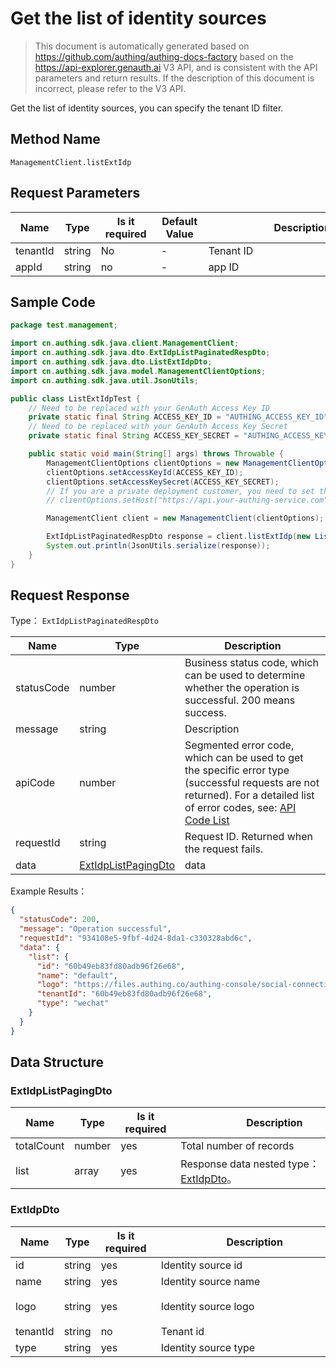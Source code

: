 # Get the list of identity sources

<!--
Warning⚠️:
Do not modify this document directly,
https://github.com/Authing/authing-docs-factory
Use this project to generate
-->

<LastUpdated />

> This document is automatically generated based on https://github.com/authing/authing-docs-factory based on the https://api-explorer.genauth.ai V3 API, and is consistent with the API parameters and return results. If the description of this document is incorrect, please refer to the V3 API.

Get the list of identity sources, you can specify the tenant ID filter.

## Method Name

`ManagementClient.listExtIdp`

## Request Parameters

| Name     | Type   | <div style="width:80px">Is it required</div> | <div style="width:60px">Default Value</div> | <div style="width:300px">Description</div> | <div style="width:200px">Example Value</div> |
| -------- | ------ | -------------------------------------------- | ------------------------------------------- | ------------------------------------------ | -------------------------------------------- |
| tenantId | string | No                                           | -                                           | Tenant ID                                  | `60b49eb83fd80adb96f26e68`                   |
| appId    | string | no                                           | -                                           | app ID                                     | `60b49eb83fd80adb96f26e68`                   |

## Sample Code

```java
package test.management;

import cn.authing.sdk.java.client.ManagementClient;
import cn.authing.sdk.java.dto.ExtIdpListPaginatedRespDto;
import cn.authing.sdk.java.dto.ListExtIdpDto;
import cn.authing.sdk.java.model.ManagementClientOptions;
import cn.authing.sdk.java.util.JsonUtils;

public class ListExtIdpTest {
    // Need to be replaced with your GenAuth Access Key ID
    private static final String ACCESS_KEY_ID = "AUTHING_ACCESS_KEY_ID";
    // Need to be replaced with your GenAuth Access Key Secret
    private static final String ACCESS_KEY_SECRET = "AUTHING_ACCESS_KEY_SECRET";

    public static void main(String[] args) throws Throwable {
        ManagementClientOptions clientOptions = new ManagementClientOptions();
        clientOptions.setAccessKeyId(ACCESS_KEY_ID);
        clientOptions.setAccessKeySecret(ACCESS_KEY_SECRET);
        // If you are a private deployment customer, you need to set the GenAuth service domain name
        // clientOptions.setHost("https://api.your-authing-service.com");

        ManagementClient client = new ManagementClient(clientOptions);

        ExtIdpListPaginatedRespDto response = client.listExtIdp(new ListExtIdpDto());
        System.out.println(JsonUtils.serialize(response));
    }
}

```

## Request Response

Type： `ExtIdpListPaginatedRespDto`

| Name       | Type                                                   | Description                                                                                                                                                                                                                                                                                                                                    |
| ---------- | ------------------------------------------------------ | ---------------------------------------------------------------------------------------------------------------------------------------------------------------------------------------------------------------------------------------------------------------------------------------------------------------------------------------------- |
| statusCode | number                                                 | Business status code, which can be used to determine whether the operation is successful. 200 means success.                                                                                                                                                                                                                                   |
| message    | string                                                 | Description                                                                                                                                                                                                                                                                                                                                    |
| apiCode    | number                                                 | Segmented error code, which can be used to get the specific error type (successful requests are not returned). For a detailed list of error codes, see: [API Code List](https://api-explorer.genauth.ai/?tag=group/%E5%BC%80%E5%8F%91%E5%87%86%E5%A4%87#tag/%E5%BC%80%E5%8F%91%E5%87%86%E5%A4%87/%E9%94%99%E8%AF%AF%E5%A4%84%E7%90%86/apiCode) |
| requestId  | string                                                 | Request ID. Returned when the request fails.                                                                                                                                                                                                                                                                                                   |
| data       | <a href="#ExtIdpListPagingDto">ExtIdpListPagingDto</a> | data                                                                                                                                                                                                                                                                                                                                           |

Example Results：

```json
{
  "statusCode": 200,
  "message": "Operation successful",
  "requestId": "934108e5-9fbf-4d24-8da1-c330328abd6c",
  "data": {
    "list": {
      "id": "60b49eb83fd80adb96f26e68",
      "name": "default",
      "logo": "https://files.authing.co/authing-console/social-connections/wechatIdentitySource.svg",
      "tenantId": "60b49eb83fd80adb96f26e68",
      "type": "wechat"
    }
  }
}
```

## Data Structure

### <a id="ExtIdpListPagingDto"></a> ExtIdpListPagingDto

| Name       | Type   | <div style="width:80px">Is it required</div> | <div style="width:300px">Description</div>                      | <div style="width:200px">Example Value</div> |
| ---------- | ------ | -------------------------------------------- | --------------------------------------------------------------- | -------------------------------------------- |
| totalCount | number | yes                                          | Total number of records                                         |                                              |
| list       | array  | yes                                          | Response data nested type：<a href="#ExtIdpDto">ExtIdpDto</a>。 |                                              |

### <a id="ExtIdpDto"></a> ExtIdpDto

| Name     | Type   | <div style="width:80px">Is it required</div> | <div style="width:300px">Description</div> | <div style="width:200px">Example Value</div>                                           |
| -------- | ------ | -------------------------------------------- | ------------------------------------------ | -------------------------------------------------------------------------------------- |
| id       | string | yes                                          | Identity source id                         | `60b49eb83fd80adb96f26e68`                                                             |
| name     | string | yes                                          | Identity source name                       | `default`                                                                              |
| logo     | string | yes                                          | Identity source logo                       | `https://files.authing.co/authing-console/social-connections/wechatIdentitySource.svg` |
| tenantId | string | no                                           | Tenant id                                  | `60b49eb83fd80adb96f26e68`                                                             |
| type     | string | yes                                          | Identity source type                       | `wechat`                                                                               |
